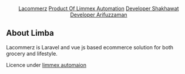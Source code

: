

<p align="center">
<a href="https:lacommerz.limmexbd.com">Lacommerz</a>
<a href="https://limmexbd.com">Product Of Limmex Automation</a>
<a href="https://facebook.com/snsabbir.fci">Developer Shakhawat</a>
<a href="https://github.com/arifuzzaman31">Developer Arifuzzaman</a>

</p>

## About Limba
Lacommerz is Laravel and vue js based ecommerce solution for both grocery and lifestyle.

Licence under  <a href="https://limmexbd.com">limmex automaion</a> 